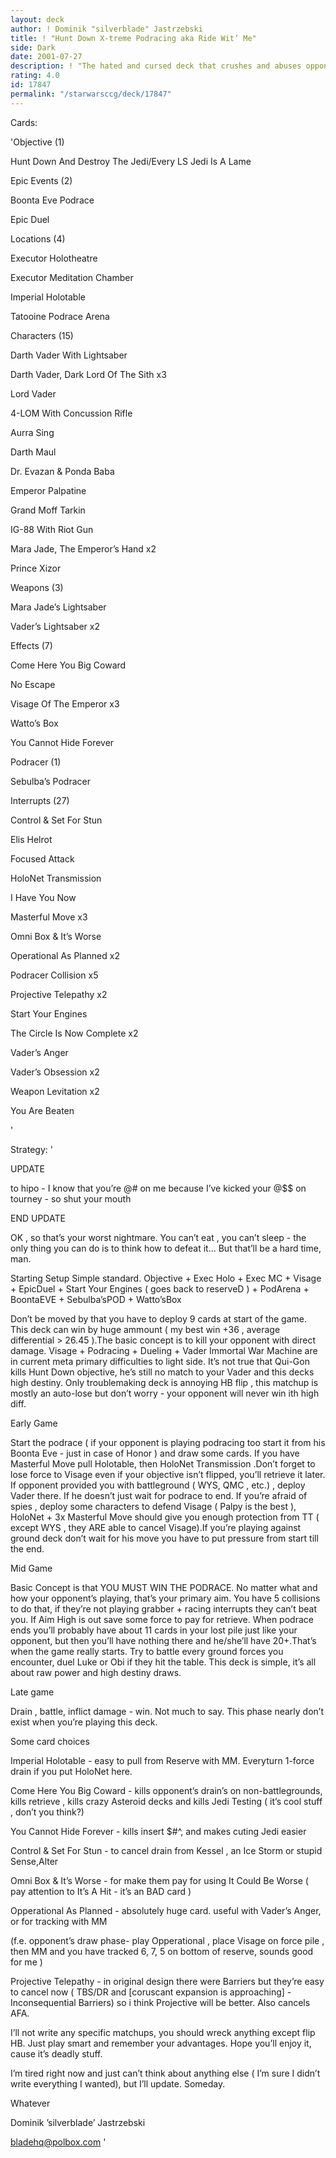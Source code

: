 ```yaml
---
layout: deck
author: ! Dominik "silverblade" Jastrzebski
title: ! "Hunt Down X-treme Podracing aka Ride Wit’ Me"
side: Dark
date: 2001-07-27
description: ! "The hated and cursed deck that crushes and abuses opponent. But who cares..."
rating: 4.0
id: 17847
permalink: "/starwarsccg/deck/17847"
---
```

Cards: 

'Objective (1)

Hunt Down And Destroy The Jedi/Every LS Jedi Is A Lame


Epic Events (2)

Boonta Eve Podrace

Epic Duel


Locations (4)

Executor  Holotheatre

Executor  Meditation Chamber

Imperial Holotable

Tatooine  Podrace Arena


Characters (15)

Darth Vader With Lightsaber

Darth Vader, Dark Lord Of The Sith  x3

Lord Vader

4-LOM With Concussion Rifle

Aurra Sing

Darth Maul

Dr. Evazan & Ponda Baba

Emperor Palpatine

Grand Moff Tarkin

IG-88 With Riot Gun

Mara Jade, The Emperor’s Hand  x2

Prince Xizor


Weapons (3)

Mara Jade’s Lightsaber

Vader’s Lightsaber  x2


Effects (7)

Come Here You Big Coward

No Escape

Visage Of The Emperor  x3

Watto’s Box

You Cannot Hide Forever


Podracer (1)

Sebulba’s Podracer


Interrupts (27)

Control & Set For Stun

Elis Helrot

Focused Attack

HoloNet Transmission

I Have You Now

Masterful Move  x3

Omni Box & It’s Worse

Operational As Planned  x2

Podracer Collision  x5

Projective Telepathy  x2

Start Your Engines

The Circle Is Now Complete  x2

Vader’s Anger

Vader’s Obsession  x2

Weapon Levitation  x2

You Are Beaten

'

Strategy: '

UPDATE 


to hipo - I know that you’re @#$%t@#$ on me because I’ve kicked your @$$ on tourney - so shut your mouth


END UPDATE



OK , so that’s your worst nightmare. You can’t eat , you can’t sleep - the only thing you can do is to think how to defeat it... But that’ll be a hard time, man.


Starting Setup  Simple standard. Objective + Exec Holo + Exec MC + Visage + EpicDuel + Start Your Engines ( goes back to reserveD ) + PodArena + BoontaEVE + Sebulba’sPOD + Watto’sBox


Don’t be moved by that you have to deploy 9 cards at start of the game. This deck can win by huge ammount ( my best win +36 , average differential > 26.45 ).The basic concept is to kill your opponent with direct damage. Visage + Podracing + Dueling + Vader  Immortal War Machine are in current meta primary difficulties to light side. It’s not true that Qui-Gon kills Hunt Down objective, he’s still no match to your Vader and this decks high destiny. Only troublemaking deck is annoying HB flip , this matchup is mostly an auto-lose but don’t worry - your opponent will never win ith high diff.


Early Game  

Start the podrace ( if your opponent is playing podracing too start it from his Boonta Eve - just in case of Honor ) and draw some cards. If you have Masterful Move pull Holotable, then HoloNet Transmission .Don’t forget to lose force to Visage even if your objective isn’t flipped, you’ll retrieve it later. If opponent provided you with battleground ( WYS, QMC , etc.) , deploy Vader there. If he doesn’t just wait for  podrace to end. If you’re afraid of spies , deploy some characters to defend Visage ( Palpy is the best ), HoloNet + 3x Masterful Move should give you enough protection from TT ( except WYS , they ARE able to cancel Visage).If you’re playing against ground deck don’t wait for his move you have to put pressure from start till the end. 


Mid Game 

Basic Concept is that YOU MUST WIN THE PODRACE. No matter what and how your opponent’s playing, that’s your primary aim. You have 5 collisions to do that, if they’re not playing grabber + racing interrupts they can’t beat you. If Aim High is out save some force to pay for retrieve. When podrace ends you’ll probably have about 11 cards in your lost pile just like your opponent, but then you’ll have nothing there and he/she’ll have 20+.That’s when the game really starts. Try to battle every ground forces you encounter, duel Luke or Obi if they hit the table. This deck is simple, it’s all about raw power and high destiny draws.


Late game 

Drain , battle, inflict damage - win. Not much to say. This phase nearly don’t exist when you’re playing this deck.


Some card choices 


Imperial Holotable - easy to pull from Reserve with MM. Everyturn 1-force drain if you put HoloNet here.


Come Here You Big Coward - kills opponent’s drain’s on non-battlegrounds, kills retrieve , kills crazy Asteroid decks and kills Jedi Testing ( it’s cool stuff , don’t you think?)


You Cannot Hide Forever - kills insert $#^, and makes cuting Jedi easier


Control & Set For Stun - to cancel drain from Kessel , an Ice Storm or stupid Sense,Alter


Omni Box & It’s Worse - for make them pay for using It Could Be Worse ( pay attention to It’s A Hit - it’s an BAD card )


Opperational As Planned - absolutely huge card. useful with Vader’s Anger, or for tracking with MM

(f.e. opponent’s draw phase- play Opperational , place Visage on force pile , then MM and you have tracked 6, 7, 5 on bottom of reserve, sounds good for me )


Projective Telepathy - in original design there were Barriers but they’re easy to cancel now ( TBS/DR and [coruscant expansion is approaching] - Inconsequential Barriers) so i think Projective will be better. Also cancels AFA.


   I’ll not write any specific matchups, you should wreck anything except flip HB. Just play smart and remember your advantages. Hope you’ll enjoy it, cause it’s deadly stuff.


I’m tired right now and just can’t think about anything else ( I’m sure I didn’t write everything I wanted), but I’ll update. Someday.


Whatever


Dominik ’silverblade’ Jastrzebski

bladehq@polbox.com   '
